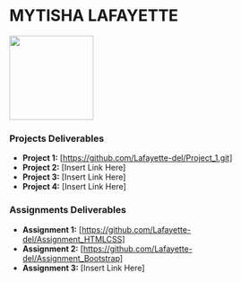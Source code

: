 # MYTISHA LAFAYETTE
<img src="./assets/" style="width:150px;"/>

### Projects Deliverables
- **Project 1:** [https://github.com/Lafayette-del/Project_1.git]
- **Project 2:** [Insert Link Here]
- **Project 3:** [Insert Link Here]
- **Project 4:** [Insert Link Here]

### Assignments Deliverables
- **Assignment 1:** [https://github.com/Lafayette-del/Assignment_HTMLCSS]
- **Assignment 2:** [https://github.com/Lafayette-del/Assignment_Bootstrap]
- **Assignment 3:** [Insert Link Here]







